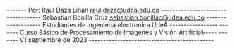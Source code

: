 ------- Por: Raul Daza Liñan raul.daza@udea.edu.co -----------------------
------------ Sebastian Bonilla Cruz sebastian.bonillac@udea.edu.co -------
------------ Estudiantes de ingenieria electronica UdeA  -----------------
------- Curso Básico de Procesamiento de Imágenes y Visión Artificial-----
------- V1 septiembre de 2023 --------------------------------------------
